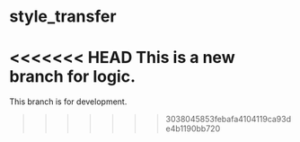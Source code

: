# style_transfer

<<<<<<< HEAD
This is a new branch for logic.
=======
This branch is for development.
>>>>>>> 3038045853febafa4104119ca93de4b1190bb720
